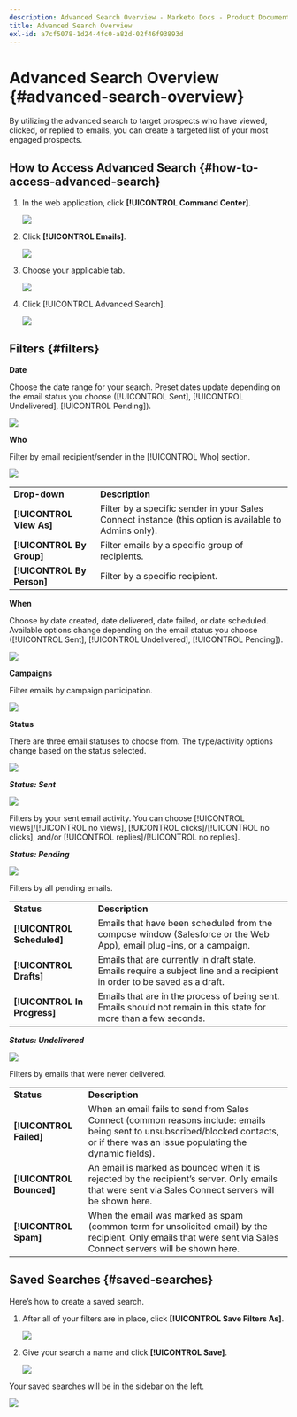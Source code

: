 ```yaml
---
description: Advanced Search Overview - Marketo Docs - Product Documentation
title: Advanced Search Overview
exl-id: a7cf5078-1d24-4fc0-a82d-02f46f93893d
---
```

# Advanced Search Overview {#advanced-search-overview}

By utilizing the advanced search to target prospects who have viewed, clicked, or replied to emails, you can create a targeted list of your most engaged prospects.

## How to Access Advanced Search {#how-to-access-advanced-search}

1. In the web application, click **[!UICONTROL Command Center]**.

   ![](assets/advanced-search-overview-1.png)

1. Click **[!UICONTROL Emails]**.

   ![](assets/advanced-search-overview-2.png)

1. Choose your applicable tab.

   ![](assets/advanced-search-overview-3.png)

1. Click [!UICONTROL Advanced Search].

   ![](assets/advanced-search-overview-4.png)

## Filters {#filters}

**Date**

Choose the date range for your search. Preset dates update depending on the email status you choose ([!UICONTROL Sent], [!UICONTROL Undelivered], [!UICONTROL Pending]).

   ![](assets/advanced-search-overview-5.png)

**Who**

Filter by email recipient/sender in the [!UICONTROL Who] section.

   ![](assets/advanced-search-overview-6.png)

<table>
 <tr>
  <td><strong>Drop-down</strong></td>
  <td><strong>Description</strong></td>
 </tr>
 <tr>
  <td><strong>[!UICONTROL View As]</strong></td>
  <td>Filter by a specific sender in your Sales Connect instance (this option is available to Admins only).</td>
 </tr>
 <tr>
  <td><strong>[!UICONTROL By Group]</strong></td>
  <td>Filter emails by a specific group of recipients.</td>
 </tr>
 <tr>
  <td><strong>[!UICONTROL By Person]</strong></td>
  <td>Filter by a specific recipient.</td>
 </tr>
</table>

**When**

Choose by date created, date delivered, date failed, or date scheduled. Available options change depending on the email status you choose ([!UICONTROL Sent], [!UICONTROL Undelivered], [!UICONTROL Pending]).

   ![](assets/advanced-search-overview-7.png)

**Campaigns**

Filter emails by campaign participation.

   ![](assets/advanced-search-overview-8.png)

**Status**

There are three email statuses to choose from. The type/activity options change based on the status selected.

   ![](assets/advanced-search-overview-9.png)

_**Status: Sent**_

   ![](assets/advanced-search-overview-10.png)

Filters by your sent email activity. You can choose [!UICONTROL views]/[!UICONTROL no views], [!UICONTROL clicks]/[!UICONTROL no clicks], and/or [!UICONTROL replies]/[!UICONTROL no replies].

_**Status: Pending**_

   ![](assets/advanced-search-overview-11.png)

Filters by all pending emails.

<table>
 <tr>
  <td><strong>Status</strong></td>
  <td><strong>Description</strong></td>
 </tr>
 <tr>
  <td><strong>[!UICONTROL Scheduled]</strong></td>
  <td>Emails that have been scheduled from the compose window (Salesforce or the Web App), email plug-ins, or a campaign.</td>
 </tr>
 <tr>
  <td><strong>[!UICONTROL Drafts]</strong></td>
  <td>Emails that are currently in draft state. Emails require a subject line and a recipient in order to be saved as a draft.</td>
 </tr>
 <tr>
  <td><strong>[!UICONTROL In Progress]</strong></td>
  <td>Emails that are in the process of being sent. Emails should not remain in this state for more than a few seconds.</td>
 </tr>
</table>

_**Status: Undelivered**_

   ![](assets/advanced-search-overview-12.png)

Filters by emails that were never delivered.

<table>
 <tr>
  <td><strong>Status</strong></td>
  <td><strong>Description</strong></td>
 </tr>
 <tr>
  <td><strong>[!UICONTROL Failed]</strong></td>
  <td>When an email fails to send from Sales Connect (common reasons include: emails being sent to unsubscribed/blocked contacts, or if there was an issue populating the dynamic fields).</td>
 </tr>
 <tr>
  <td><strong>[!UICONTROL Bounced]</strong></td>
  <td>An email is marked as bounced when it is rejected by the recipient’s server. Only emails that were sent via Sales Connect servers will be shown here.</td>
 </tr>
 <tr>
  <td><strong>[!UICONTROL Spam]</strong></td>
  <td>When the email was marked as spam (common term for unsolicited email) by the recipient. Only emails that were sent via Sales Connect servers will be shown here.</td>
 </tr>
</table>

## Saved Searches {#saved-searches}

Here’s how to create a saved search.

1. After all of your filters are in place, click **[!UICONTROL Save Filters As]**.

   ![](assets/advanced-search-overview-13.png)

1. Give your search a name and click **[!UICONTROL Save]**.

   ![](assets/advanced-search-overview-14.png)

Your saved searches will be in the sidebar on the left.

   ![](assets/advanced-search-overview-15.png)
